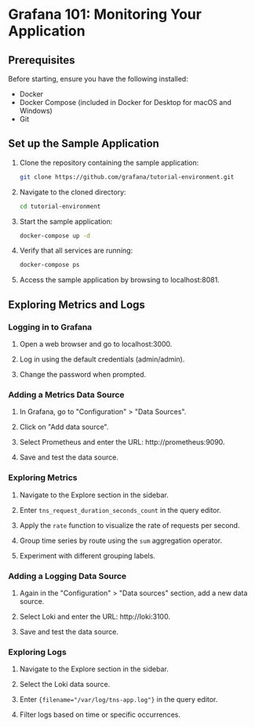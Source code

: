 # Grafana 101: Monitoring Your Application

## Prerequisites

Before starting, ensure you have the following installed:

- Docker
- Docker Compose (included in Docker for Desktop for macOS and Windows)
- Git

## Set up the Sample Application

1. Clone the repository containing the sample application:

   ```bash
   git clone https://github.com/grafana/tutorial-environment.git
   ```

2. Navigate to the cloned directory:

   ```bash
   cd tutorial-environment
   ```

3. Start the sample application:

   ```bash
   docker-compose up -d
   ```

4. Verify that all services are running:

   ```bash
   docker-compose ps
   ```

5. Access the sample application by browsing to localhost:8081.

## Exploring Metrics and Logs

### Logging in to Grafana

1. Open a web browser and go to localhost:3000.

2. Log in using the default credentials (admin/admin).

3. Change the password when prompted.

### Adding a Metrics Data Source

1. In Grafana, go to "Configuration" > "Data Sources".

2. Click on "Add data source".

3. Select Prometheus and enter the URL: http://prometheus:9090.

4. Save and test the data source.

### Exploring Metrics

1. Navigate to the Explore section in the sidebar.

2. Enter `tns_request_duration_seconds_count` in the query editor.

3. Apply the `rate` function to visualize the rate of requests per second.

4. Group time series by route using the `sum` aggregation operator.

5. Experiment with different grouping labels.

### Adding a Logging Data Source

1. Again in the "Configuration" > "Data sources" section, add a new data source.

2. Select Loki and enter the URL: http://loki:3100.

3. Save and test the data source.

### Exploring Logs

1. Navigate to the Explore section in the sidebar.

2. Select the Loki data source.

3. Enter `{filename="/var/log/tns-app.log"}` in the query editor.

4. Filter logs based on time or specific occurrences.
```
